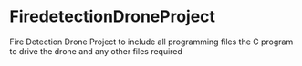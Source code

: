 # FiredetectionDroneProject
Fire Detection Drone Project to include all programming files the C program to drive the drone and any other files required
